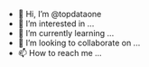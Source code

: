 - 👋 Hi, I’m @topdataone
- 👀 I’m interested in ...
- 🌱 I’m currently learning ...
- 💞️ I’m looking to collaborate on ...
- 📫 How to reach me ...

<!---
topdataone/topdataone is a ✨ special ✨ repository because its `README.md` (this file) appears on your GitHub profile.
You can click the Preview link to take a look at your changes.
--->

